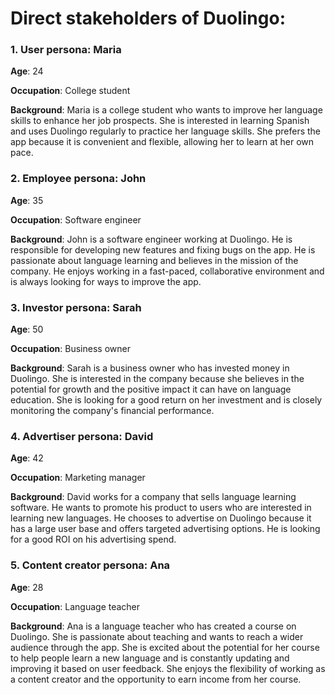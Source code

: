 # Direct stakeholders of Duolingo:

### 1. User persona: Maria 
**Age**: 24

**Occupation**: College student

**Background**: Maria is a college student who wants to improve her language skills to enhance her job prospects. She is interested in learning Spanish and uses Duolingo regularly to practice her language skills. She prefers the app because it is convenient and flexible, allowing her to learn at her own pace.



### 2. Employee persona: John
**Age**: 35

**Occupation**: Software engineer

**Background**: John is a software engineer working at Duolingo. He is responsible for developing new features and fixing bugs on the app. He is passionate about language learning and believes in the mission of the company. He enjoys working in a fast-paced, collaborative environment and is always looking for ways to improve the app.



### 3. Investor persona: Sarah
**Age**: 50

**Occupation**: Business owner

**Background**: Sarah is a business owner who has invested money in Duolingo. She is interested in the company because she believes in the potential for growth and the positive impact it can have on language education. She is looking for a good return on her investment and is closely monitoring the company's financial performance.



### 4. Advertiser persona: David
**Age**: 42

**Occupation**: Marketing manager

**Background**: David works for a company that sells language learning software. He wants to promote his product to users who are interested in learning new languages. He chooses to advertise on Duolingo because it has a large user base and offers targeted advertising options. He is looking for a good ROI on his advertising spend.



### 5. Content creator persona: Ana
**Age**: 28

**Occupation**: Language teacher

**Background**: Ana is a language teacher who has created a course on Duolingo. She is passionate about teaching and wants to reach a wider audience through the app. She is excited about the potential for her course to help people learn a new language and is constantly updating and improving it based on user feedback. She enjoys the flexibility of working as a content creator and the opportunity to earn income from her course.
